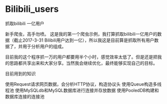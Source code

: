 # Bilibili_users
抓取bilibili 一亿用户

新手爬虫，高手勿喷。
这是我的第一个爬虫示例，我打算抓取bilibili一亿用户的数据（截止2017-3-31 Bilibili用户达到一亿），所以我这是目前算是抓取所有用户数据了，并用于分析用户的组成。

目前我的这个程序抓一万的用户都要用半个小时，感觉效率太低了。但是还是把我的思路都共享出来和大家分享。当然我会继续优化，最终能够实现自己的目标。

目前用到的知识

使用Request请求网页数据，会分析HTTP协议，构造协议头
使用Queue构造多线程池
使用MySQLdb和MySQL数据库进行连接并存放数据
使用PooledDB构建和数据库连接的连接池
